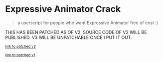 # Expressive Animator Crack
> a userscript for people who want Expressive Animator free of cost :)

THIS HAS BEEN PATCHED AS OF V2. SOURCE CODE OF V2 WILL BE PUBLISHED. V3 WILL BE UNPATCHABLE ONCE I PUT IT OUT.

<sub>[link to patched v2](https://github.com/danthekidd/Expressive-Animator-Crack/raw/v2/Expressive%20Animator%20Crack.user.js)

<sub>[link to patched v1](https://greasyfork.org/en/scripts/492385-expressive-animator-crack-read-desc)</sub>
